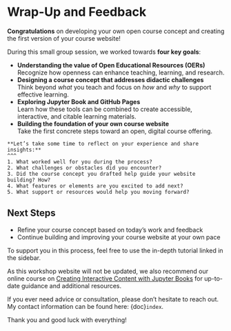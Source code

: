 # Wrap-Up and Feedback

**Congratulations** on developing your own open course concept and creating the first version of your course website!

During this small group session, we worked towards **four key goals**:

- **Understanding the value of Open Educational Resources (OERs)**  
Recognize how openness can enhance teaching, learning, and research.
- **Designing a course concept that addresses didactic challenges**  
Think beyond _what_ you teach and focus on _how_ and _why_ to support effective learning.
- **Exploring Jupyter Book and GitHub Pages**  
Learn how these tools can be combined to create accessible, interactive, and citable learning materials.
- **Building the foundation of your own course website**  
Take the first concrete steps toward an open, digital course offering.

````{card} 
**Let’s take some time to reflect on your experience and share insights:**
^^^
1. What worked well for you during the process?
2. What challenges or obstacles did you encounter?
3. Did the course concept you drafted help guide your website building? How?
4. What features or elements are you excited to add next?
5. What support or resources would help you moving forward?
````

## Next Steps
- Refine your course concept based on today’s work and feedback
- Continue building and improving your course website at your own pace

To support you in this process, feel free to use the in-depth tutorial linked in the sidebar.

As this workshop website will not be updated, we also recommend our online course on [Creating Interactive Content with Jupyter Books](https://diler-digitell.github.io/tutorial_jupyter_books/general-information/index.html) for up-to-date guidance and additional resources.

If you ever need advice or consultation, please don’t hesitate to reach out. My contact information can be found here: {doc}`index`.

Thank you and good luck with everything! 
